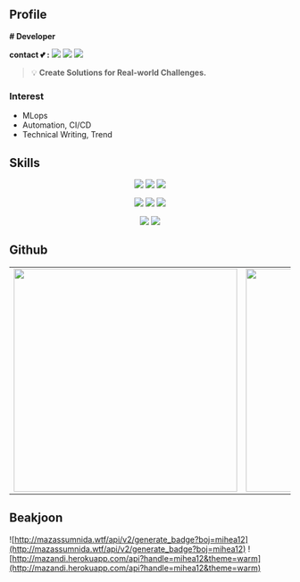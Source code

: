 
## Profile

**# Developer**


**contact 💕 :** <a href="mailto:mihea126" target="_blank"><img src="https://img.shields.io/badge/Gmail-EA4335?style=flat-square&logo=Gmail&logoColor=white"/></a>
<a href="https://www.linkedin.com/in/mihye126/" target="_blank"><img src="https://img.shields.io/badge/LinkedIn-0A66C2?style=flat-square&logo=LinkedIn&logoColor=white"/></a>
<a href="https://hye-dev.vercel.app/" target="_blank"><img src="https://img.shields.io/badge/Tech Blog-11B48A?style=flat-square&logo=vimeo&logoColor=white"/></a>


> 💡 **Create Solutions for Real-world Challenges.**

### Interest
- MLops
- Automation, CI/CD
- Technical Writing, Trend

## Skills

<div align="center">

<center>
<p>
       <img src="https://img.shields.io/badge/Python-3776AB?style=flat-square&logo=Python&logoColor=white"/> 
       <img src="https://img.shields.io/badge/JavaScript-F7DF1E?style=flat-square&logo=JavaScripton&logoColor=white"/>
        <img src="https://img.shields.io/badge/Java-007396?style=flat-square&logo=Java&logoColor=white"/> 
      </p>
    </center>
    <center>
<p>
 <img src="https://img.shields.io/badge/Git-F05032?style=flat-square&logo=Git&logoColor=white"/>
             <img src="https://img.shields.io/badge/MySQL-%2300f?style=flat-square&logo=MySQL&logoColor=white"/>
       <img src="https://img.shields.io/badge/Docker-2496ED?style=flat-square&logo=Docker&logoColor=white"/>
      </p>
    </center>
        <center>
<p>
 <img src="https://img.shields.io/badge/Notion-000000?style=flat-square&logo=Notion&logoColor=white"/>
        <img src="https://img.shields.io/badge/Slack-4A154B?style=flat-square&logo=Slack&logoColor=white"/>
      </p>
    </center>
</div>



## Github

<div align="center">
<table width="100%">
 <tr>
  <td valign="top" width="50%">
   <img src="https://github-readme-stats.vercel.app/api?username=mihye126&show_icons=true&theme=transparent" width="400">
  </td>
  <td valign="top" width="50%">
   <img src="https://github-readme-stats.vercel.app/api/top-langs/?username=mihye126&hide_border=false&theme=transparent&layout=compact" width="400">
  </td>
 </tr>
</table>  
       </div>



## Beakjoon

![http://mazassumnida.wtf/api/v2/generate_badge?boj=mihea12](http://mazassumnida.wtf/api/v2/generate_badge?boj=mihea12)
![http://mazandi.herokuapp.com/api?handle=mihea12&theme=warm](http://mazandi.herokuapp.com/api?handle=mihea12&theme=warm)
